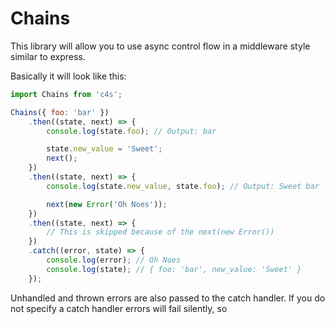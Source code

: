# Chains

This library will allow you to use async control flow in a middleware style similar to express.

Basically it will look like this:

```javascript
import Chains from 'c4s';

Chains({ foo: 'bar' })
    .then((state, next) => {
        console.log(state.foo); // Output: bar

        state.new_value = 'Sweet';
        next();
    })
    .then((state, next) => {
        console.log(state.new_value, state.foo); // Output: Sweet bar

        next(new Error('Oh Noes'));
    })
    .then((state, next) => {
        // This is skipped because of the next(new Error())
    })
    .catch((error, state) => {
        console.log(error); // Oh Noes
        console.log(state); // { foo: 'bar', new_value: 'Sweet' }
    });
```

Unhandled and thrown errors are also passed to the catch handler. If you do not specify a catch handler errors will fail silently, so
